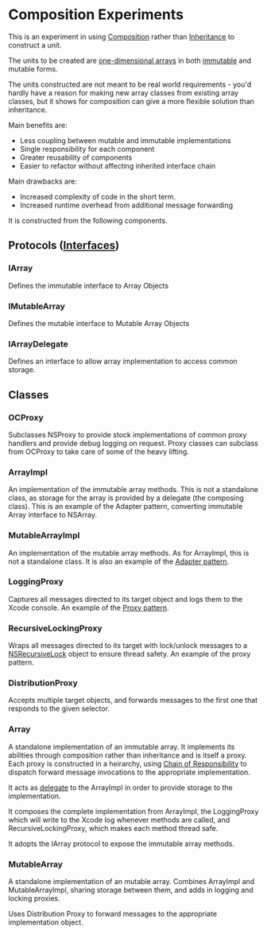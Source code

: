Composition Experiments
========================

This is an experiment in using [Composition][] rather than [Inheritance][] to construct a unit.

The units to be created are [one-dimensional arrays][arrays] in both [immutable][] and mutable forms.

The units constructed are not meant to be real world requirements - you'd hardly have a reason for making new array classes from existing array classes, but it shows for composition can give a more flexible solution than inheritance.

Main benefits are:

* Less coupling between mutable and immutable implementations
* Single responsibility for each component
* Greater reusability of components
* Easier to refactor without affecting inherited interface chain

Main drawbacks are:

* Increased complexity of code in the short term.
* Increased runtime overhead from additional message forwarding

It is constructed from the following components.

## Protocols ([Interfaces])

### IArray

Defines the immutable interface to Array Objects

### IMutableArray

Defines the mutable interface to Mutable Array Objects

### IArrayDelegate

Defines an interface to allow array implementation to access common storage.

## Classes

### OCProxy

Subclasses NSProxy to provide stock implementations of common proxy handlers and provide debug logging on request.  Proxy classes can subclass from OCProxy to take care of some of the heavy lifting.

### ArrayImpl

An implementation of the immutable array methods.  This is not a standalone class, as storage for the array is provided by a delegate (the composing class).  This is an example of the Adapter pattern, converting immutable Array interface to NSArray.

### MutableArrayImpl

An implementation of the mutable array methods.  As for ArrayImpl, this is not a standalone class.  It is also an example of the [Adapter pattern][adapter].

### LoggingProxy

Captures all messages directed to its target object and logs them to the Xcode console.  An example of the [Proxy pattern][proxy].

### RecursiveLockingProxy

Wraps all messages directed to its target with lock/unlock messages to a [NSRecursiveLock][] object to ensure thread safety.  An example of the proxy pattern.

### DistributionProxy

Accepts multiple target objects, and forwards messages to the first one that responds to the given selector.

### Array

A standalone implementation of an immutable array. It implements its abilities through composition rather than inheritance and is itself a proxy.  Each proxy is constructed in a heirarchy, using [Chain of Responsibility][chain] to dispatch forward message invocations to the appropriate implementation.

It acts as [delegate][] to the ArrayImpl in order to provide storage to the implementation.

It composes the complete implementation from ArrayImpl, the LoggingProxy which will write to the Xcode log whenever methods are called, and RecursiveLockingProxy, which makes each method thread safe.  

It adopts the IArray protocol to expose the immutable array methods.

### MutableArray

A standalone implementation of an mutable array.  Combines ArrayImpl and MutableArrayImpl, sharing storage between them, and adds in logging and locking proxies.

Uses Distribution Proxy to forward messages to the appropriate implementation object.



[composition]: http://en.wikipedia.org/wiki/Object_composition
[inheritance]: http://en.wikipedia.org/wiki/Inheritance_(computer_science)
[arrays]: http://en.wikipedia.org/wiki/Array_data_structure
[immutable]: http://en.wikipedia.org/wiki/Immutable
[interfaces]: http://en.wikipedia.org/wiki/Interface_(object-oriented_programming)
[adapter]: http://en.wikipedia.org/wiki/Adapter_pattern
[proxy]: http://en.wikipedia.org/wiki/Proxy_pattern
[chain]: http://en.wikipedia.org/wiki/Chain-of-responsibility_pattern
[delegate]: http://en.wikipedia.org/wiki/Delegation_(programming)
[nsrecursivelock]: https://developer.apple.com/library/mac/#documentation/Cocoa/Reference/Foundation/Classes/NSRecursiveLock_Class/Reference/Reference.html